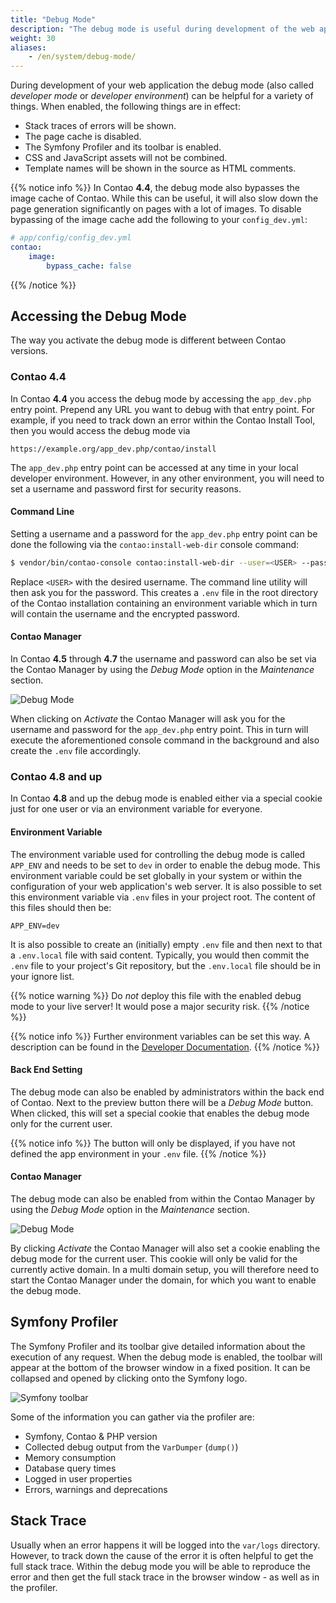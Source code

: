 ```yaml
---
title: "Debug Mode"
description: "The debug mode is useful during development of the web application and for tracking down errors."
weight: 30
aliases:
    - /en/system/debug-mode/
---
```



During development of your web application the debug mode (also called _developer mode_
or _developer environment_) can be helpful for a variety of things. When enabled, 
the following things are in effect:

* Stack traces of errors will be shown.
* The page cache is disabled.
* The Symfony Profiler and its toolbar is enabled.
* CSS and JavaScript assets will not be combined.
* Template names will be shown in the source as HTML comments.

{{% notice info %}}
In Contao **4.4**, the debug mode also bypasses the image cache of Contao. While
this can be useful, it will also slow down the page generation significantly on
pages with a lot of images. To disable bypassing of the image cache add the following
to your `config_dev.yml`:

```yml
# app/config/config_dev.yml
contao:
    image:
        bypass_cache: false
```
{{% /notice %}}


## Accessing the Debug Mode

The way you activate the debug mode is different between Contao versions. 


### Contao 4.4

In Contao **4.4** you access the debug mode by accessing the `app_dev.php` entry 
point. Prepend any URL you want to debug with that entry point. For example, if 
you need to track down an error within the Contao Install Tool, then you would access 
the debug mode via

```none
https://example.org/app_dev.php/contao/install
```

The `app_dev.php` entry point can be accessed at any time in your local developer
environment. However, in any other environment, you will need to set a username
and password first for security reasons.


#### Command Line

Setting a username and a password for the `app_dev.php` entry point can be done
the following via the `contao:install-web-dir` console command:

```bash
$ vendor/bin/contao-console contao:install-web-dir --user=<USER> --password
```

Replace `<USER>` with the desired username. The command line utility will then ask 
you for the password. This creates a `.env` file in the root directory of the Contao
installation containing an environment variable which in turn will contain the username
and the encrypted password.


#### Contao Manager

In Contao **4.5** through **4.7** the username and password can also be set via 
the Contao Manager by using the _Debug Mode_ option in the _Maintenance_ section.

![Debug Mode](/de/system/images/en/contao-manager_c44-debug-mode_en.png?classes=shadow)

When clicking on _Activate_ the Contao Manager will ask you for the username and
password for the `app_dev.php` entry point. This in turn will execute the aforementioned
console command in the background and also create the `.env` file accordingly.


### Contao 4.8 and up

In Contao **4.8** and up the debug mode is enabled either via a special cookie
just for one user or via an environment variable for everyone.


#### Environment Variable

The environment variable used for controlling the debug mode is called `APP_ENV`
and needs to be set to `dev` in order to enable the debug mode. This environment
variable could be set globally in your system or within the configuration of your
web application's web server. It is also possible to set this environment variable
via `.env` files in your project root. The content of this files should then be:

```none
APP_ENV=dev
```

It is also possible to create an (initially) empty `.env` file and then next to
that a `.env.local` file with said content. Typically, you would then commit the
`.env` file to your project's Git repository, but the `.env.local` file should be
in your ignore list.

{{% notice warning %}}
Do _not_ deploy this file with the enabled debug mode to your live server! It would
pose a major security risk.
{{% /notice %}}

{{% notice info %}}
Further environment variables can be set this way. A description can be found in the [Developer Documentation](/../dev/reference/config/#environment-variables-for-the-contao-managed-edition).
{{% /notice %}}


#### Back End Setting

The debug mode can also be enabled by administrators within the back end of Contao.
Next to the preview button there will be a _Debug Mode_ button. When clicked, this
will set a special cookie that enables the debug mode only for the current user.

{{% notice info %}}
The button will only be displayed, if you have not defined the app environment in your `.env` file.
{{% /notice %}}

#### Contao Manager

The debug mode can also be enabled from within the Contao Manager by using the 
_Debug Mode_ option in the _Maintenance_ section.


![Debug Mode](/de/system/images/en/contao-manager_c48-debug-mode_en.png?classes=shadow)

By clicking _Activate_ the Contao Manager will also set a cookie enabling the debug
mode for the current user. This cookie will only be valid for the currently active domain.
In a multi domain setup, you will therefore need to start the Contao Manager under the
domain, for which you want to enable the debug mode.


## Symfony Profiler

The Symfony Profiler and its toolbar give detailed information about the execution 
of any request. When the debug mode is enabled, the toolbar will appear at the 
bottom of the browser window in a fixed position. It can be collapsed and opened
by clicking onto the Symfony logo.

![Symfony toolbar](/de/system/images/en/symfony-toolbar.png?classes=shadow)

Some of the information you can gather via the profiler are:

* Symfony, Contao & PHP version
* Collected debug output from the `VarDumper` (`dump()`)
* Memory consumption
* Database query times
* Logged in user properties
* Errors, warnings and deprecations


## Stack Trace

Usually when an error happens it will be logged into the `var/logs` directory.
However, to track down the cause of the error it is often helpful to get the full
stack trace. Within the debug mode you will be able to reproduce
the error and then get the full stack trace in the browser window - as well as in
the profiler.
